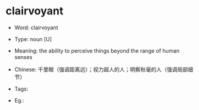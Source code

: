 # clairvoyant

- Word: clairvoyant

- Type: noun [U]
- Meaning: the ability to perceive things beyond the range of human senses
- Chinese: 千里眼（强调距离远）；视力超人的人；明察秋毫的人（强调局部细节）
- Tags: 
- Eg.: 

